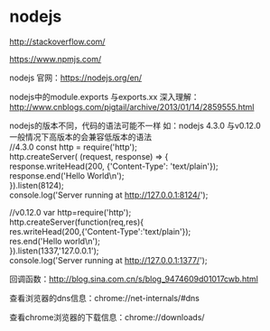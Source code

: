 # nodejs

http://stackoverflow.com/

https://www.npmjs.com/

nodejs 官网：https://nodejs.org/en/

nodejs中的module.exports  与exports.xx 深入理解：http://www.cnblogs.com/pigtail/archive/2013/01/14/2859555.html

nodejs的版本不同，代码的语法可能不一样 如：nodejs 4.3.0  与v0.12.0      
一般情况下高版本的会兼容低版本的语法           
//4.3.0 
const http = require('http');    
http.createServer( (request, response) => {    
  response.writeHead(200, {'Content-Type': 'text/plain'});    
  response.end('Hello World\n');    
}).listen(8124);    
console.log('Server running at http://127.0.0.1:8124/');   

//v0.12.0
var http=require('http');   
http.createServer(function(req,res){   
	res.writeHead(200,{'Content-Type':'text/plain'});   
	res.end('Hello world\n');   
}).listen(1337,'127.0.0.1');    
console.log('Server running at http://127.0.0.1:1377/');     

回调函数：http://blog.sina.com.cn/s/blog_9474609d01017cwb.html

查看浏览器的dns信息：chrome://net-internals/#dns

查看chrome浏览器的下载信息：chrome://downloads/

